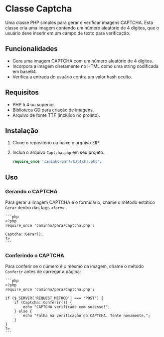 # Classe Captcha

Uma classe PHP simples para gerar e verificar imagens CAPTCHA. Esta classe cria uma imagem contendo um número aleatório de 4 dígitos, que o usuário deve inserir em um campo de texto para verificação.

## Funcionalidades

- Gera uma imagem CAPTCHA com um número aleatório de 4 dígitos.
- Incorpora a imagem diretamente no HTML como uma string codificada em base64.
- Verifica a entrada do usuário contra um valor hash oculto.

## Requisitos

- PHP 5.4 ou superior.
- Biblioteca GD para criação de imagens.
- Arquivo de fonte TTF (incluído no projeto).

## Instalação

1. Clone o repositório ou baixe o arquivo ZIP.
2. Inclua o arquivo `Captcha.php` em seu projeto.

    ```php
    require_once 'caminho/para/Captcha.php';
    ```

## Uso

### Gerando o CAPTCHA

Para gerar a imagem CAPTCHA e o formulário, chame o método estático `Gerar` dentro das tags `<form>`:

    ```php
    <?php
    require_once 'caminho/para/Captcha.php';

    Captcha::Gerar();
    ?>
    ```

### Conferindo o CAPTCHA

Para conferir se o número é o mesmo da imagem, chame o método `Conferir` antes de carregar a página:

    ```php
    <?php
    require_once 'caminho/para/Captcha.php';

    if ($_SERVER['REQUEST_METHOD'] === 'POST') {
        if (Captcha::Conferir()) {
            echo "CAPTCHA verificado com sucesso!";
        } else {
            echo "Falha na verificação do CAPTCHA. Tente novamente.";
        }
    }
    ?>
    ```